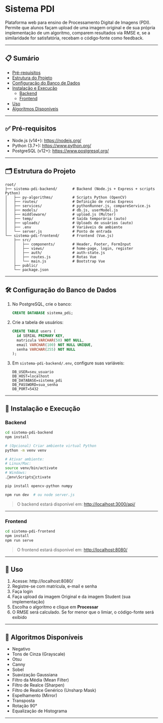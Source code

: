 # Sistema PDI

Plataforma web para ensino de Processamento Digital de Imagens (PDI).  
Permite que alunos façam upload de uma imagem original e de sua própria implementação de um algoritmo, comparem resultados via RMSE e, se a similaridade for satisfatória, recebam o código‑fonte como feedback.

---

## 📋 Sumário

- [Pré-requisitos](#pré-requisitos)  
- [Estrutura do Projeto](#estrutura-do-projeto)  
- [Configuração do Banco de Dados](#configuração-do-banco-de-dados)  
- [Instalação e Execução](#instalação-e-execução)  
  - [Backend](#backend)  
  - [Frontend](#frontend)  
- [Uso](#uso)  
- [Algoritmos Disponíveis](#algoritmos-disponíveis)

---

## ✅ Pré-requisitos

- Node.js (v14+): https://nodejs.org/  
- Python (3.7+): https://www.python.org/  
- PostgreSQL (v12+): https://www.postgresql.org/  

---

## 🗂️ Estrutura do Projeto

```
root/
├── sistema-pdi-backend/       # Backend (Node.js + Express + scripts Python)
│   ├── py-algorithms/         # Scripts Python (OpenCV)
│   ├── routes/                # Definição de rotas Express
│   ├── services/              # pythonRunner.js, compareService.js
│   ├── models/                # db.js, userModel.js
│   ├── middleware/            # upload.js (Multer)
│   ├── temp/                  # Saída temporária (auto)
│   ├── uploads/               # Uploads de usuários (auto)
│   ├── .env                   # Variáveis de ambiente
│   └── server.js              # Ponto de entrada
└── sistema-pdi-frontend/      # Frontend (Vue.js)
    ├── src/
    │   ├── components/        # Header, Footer, FormInput
    │   ├── views/             # home-page, login, register
    │   ├── auth/              # auth-state.js
    │   ├── routes.js          # Rotas Vue
    │   └── main.js            # Bootstrap Vue
    ├── public/
    └── package.json
```

---

## 🛠️ Configuração do Banco de Dados

1. No PostgreSQL, crie o banco:
   ```sql
   CREATE DATABASE sistema_pdi;
   ```

2. Crie a tabela de usuários:
   ```sql
   CREATE TABLE users (
     id SERIAL PRIMARY KEY,
     matricula VARCHAR(50) NOT NULL,
     email VARCHAR(100) NOT NULL UNIQUE,
     senha VARCHAR(255) NOT NULL
   );
   ```

3. Em `sistema-pdi-backend/.env`, configure suas variáveis:

   ```
   DB_USER=seu_usuario
   DB_HOST=localhost
   DB_DATABASE=sistema_pdi
   DB_PASSWORD=sua_senha
   DB_PORT=5432
   ```

---

## 🚀 Instalação e Execução

### Backend

```bash
cd sistema-pdi-backend
npm install

# (Opcional) Criar ambiente virtual Python
python -m venv venv

# Ativar ambiente:
# Linux/Mac:
source venv/bin/activate
# Windows:
.env\Scriptsctivate

pip install opencv-python numpy

npm run dev  # ou node server.js
```

> O backend estará disponível em: [http://localhost:3000/api/](http://localhost:3000/api/)

---

### Frontend

```bash
cd sistema-pdi-frontend
npm install
npm run serve
```

> O frontend estará disponível em: [http://localhost:8080/](http://localhost:8080/)

---

## 🧪 Uso

1. Acesse: http://localhost:8080/  
2. Registre-se com matrícula, e-mail e senha  
3. Faça login  
4. Faça upload da imagem Original e da imagem Student (sua implementação)  
5. Escolha o algoritmo e clique em **Processar**  
6. O RMSE será calculado. Se for menor que o limiar, o código-fonte será exibido  

---

## 🧠 Algoritmos Disponíveis

- Negativo  
- Tons de Cinza (Grayscale)  
- Otsu  
- Canny  
- Sobel  
- Suavização Gaussiana  
- Filtro da Média (Mean Filter)  
- Filtro de Realce (Sharpen)  
- Filtro de Realce Genérico (Unsharp Mask)  
- Espelhamento (Mirror)  
- Transposta  
- Rotação 90°  
- Equalização de Histograma  

---

